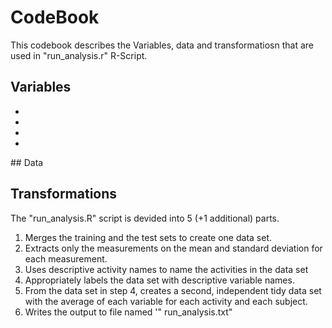 # CodeBook
This codebook describes the Variables, data and transformatiosn that are used in "run_analysis.r" R-Script.

## Variables
<ul>
<li></li>
<li></li>
<li></li>
<li></li>
</ul>
## Data

## Transformations

The "run_analysis.R" script is devided into 5 (+1 additional) parts.
<ol>
<li>Merges the training and the test sets to create one data set.</li>
<li>Extracts only the measurements on the mean and standard deviation for each measurement.</li>
<li>Uses descriptive activity names to name the activities in the data set</li>
<li>Appropriately labels the data set with descriptive variable names.</li>
<li>From the data set in step 4, creates a second, independent tidy data set with the average of each variable for each activity and each subject.</il>
<li>Writes the output to file named '" run_analysis.txt"</li>
</ol>
